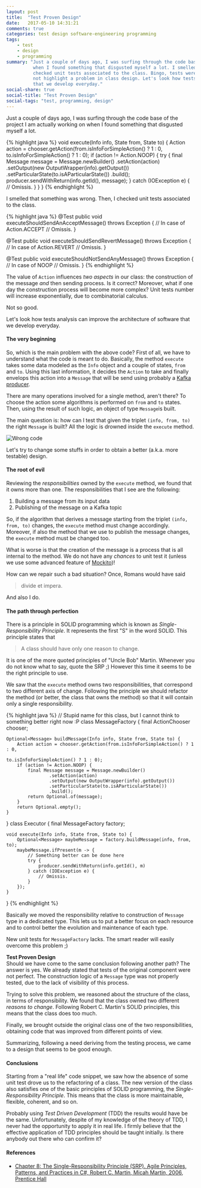 ```yaml
---
layout: post
title:  "Test Proven Design"
date:   2017-05-10 14:31:21
comments: true
categories: test design software-engineering programming
tags:
    - test
    - design
    - programming
summary: "Just a couple of days ago, I was surfing through the code base of the project I am actually working on
          when I found something that disgusted myself a lot. I smelled that something was wrong. Then, I
          checked unit tests associated to the class. Bingo, tests were not complete. Tests' incompleteness did
          not highlight a problem in class design. Let's look how tests can improve the architecture of software
          that we develop everyday."
social-share: true
social-title: "Test Proven Design"
social-tags: "test, programming, design"
---
```


Just a couple of days ago, I was surfing through the code base of the project I am actually working on
when I found something that disgusted myself a lot.

{% highlight java %}
void execute(Info info, State from, State to) {
    Action action = chooser.getAction(from.isInfoForSimpleAction() ? 1 : 0,
                                      to.isInfoForSimpleAction() ? 1 : 0);
    if (action != Action.NOOP) {
        try {
            final Message message = Message.newBuilder()
                    .setAction(action)
                    .setOutput(new OutputWrapper(info).getOutput())
                    .setParticularState(to.isAParticularState())
                    .build();
            producer.sendWithReturn(info.getId(), message);
        } catch (IOException e) {
            // Omissis.
        }
    }
}
{% endhighlight %}

I smelled that something was wrong. Then, I checked unit tests associated to the class.

{% highlight java %}
@Test
public void executeShouldSendAnAcceptMessage() throws Exception {
    // In case of Action.ACCEPT
    // Omissis.
}

@Test
public void executeShouldSendRevertMessage() throws Exception {
    // In case of Action.REVERT
    // Omissis.
}

@Test
public void executeShouldNotSendAnyMessage() throws Exception {
    // In case of NOOP
    // Omissis.
}
{% endhighlight %}

The value of `Action` influences *two aspects* in our class: the construction of the message *and*
then sending process. Is it correct? Moreover, what if one day the construction process will become
more complex? Unit tests number will increase exponentially, due to combinatorial calculus.

Not so good.

Let's look how tests analysis can improve the architecture of software that we develop everyday.

#### The very beginning

So, which is the main problem with the above code? First of all, we have to understand what the
code is meant to do. Basically, the method `execute` takes some data modeled as the `Info` object
and a couple of states, `from` and `to`. Using this last information, it decides the `Action` to
take and finally envelops this action into a `Message` that will be send using probably a
[Kafka producer](https://kafka.apache.org/documentation/#producerapi).

There are many operations involved for a single method, aren't there? To choose the action some
algorithms is performed on `from` and `to` states. Then, using the result of such logic, an object
of type `Message`is built.

The main question is: how can I test that given the triplet `(info, from, to)` the right `Message`
is built? All the logic is drowned inside the `execute` method.

![Wrong code](https://i.imgflip.com/1o7wsm.jpg)

Let's try to change some stuffs in order to obtain a better (a.k.a. more testable) design.

#### The root of evil

Reviewing the *responsibilities* owned by the `execute` method, we found that it owns more than one.
The responsibilities that I see are the following:

 1. Building a message from its input data
 2. Publishing of the message on a Kafka topic

So, if the algorithm that derives a message starting from the triplet `(info, from, to)` changes,
the `execute` method must change accordingly. Moreover, if also the method that we use to
publish the message changes, the `execute` method must be changed too.

What is worse is that the creation of the message is a process that is all internal to the method.
We do not have any *chances* to unit test it (unless we use some advanced feature of
[Mockito](http://site.mockito.org/))!

How can we repair such a bad situation? Once, Romans would have said

> divide et impera.

And also I do.

#### The path through perfection

There is a principle in SOLID programming which is known as *Single-Responsibility Principle*. It
represents the first "S" in the word SOLID. This principle states that

> A class should have only one reason to change.

It is one of the more quoted principles of "Uncle Bob" Martin. Whenever you do not know what to say,
quote the SRP ;) However this time it seems to be the right principle to use.

We saw that the `execute` method owns two responsibilities, that correspond to two different axis of
change. Following the principle we should refactor the method (or better, the class that owns the method)
so that it will contain only a single responsibility.

{% highlight java %}
// Stupid name for this class, but I cannot think to something better right now :P
class MessageFactory {
    final ActionChooser chooser;

    Optional<Message> buildMessage(Info info, State from, State to) {
        Action action = chooser.getAction(from.isInfoForSimpleAction() ? 1 : 0,
                                                  to.isInfoForSimpleAction() ? 1 : 0);
        if (action != Action.NOOP) {
            final Message message = Message.newBuilder()
                    .setAction(action)
                    .setOutput(new OutputWrapper(info).getOutput())
                    .setParticularState(to.isAParticularState())
                    .build();
            return Optional.of(message);
        }
        return Optional.empty();
    }
}
class Executor {
    final MessageFactory factory;

    void execute(Info info, State from, State to) {
        Optional<Message> maybeMessage = factory.buildMessage(info, from, to);
        maybeMessage.ifPresent(m -> {
            // Something better can be done here
            try {
                producer.sendWithReturn(info.getId(), m)
            } catch (IOException e) {
                // Omissis.
            }
        });
    }
}
{% endhighlight %}

Basically we moved the responsibility relative to construction of `Message` type in a dedicated type. This
lets us to put a better focus on each resource and to control better the evolution and maintenance of each
type.

New unit tests for `MessageFactory` lacks. The smart reader will easily overcome this problem ;)

**Test Proven Design**<br />
Should we have come to the same conclusion following another path? The answer is yes. We already stated
that tests of the original component were not perfect. The construction logic of a `Message` type was
not properly tested, due to the lack of visibility of this process.

Trying to solve this problem, we reasoned about the structure of the class, in terms of responsibility.
We found that the class owned two different *reasons to change*. Following Robert C. Martin's SOLID
principles, this means that the class does too much.

Finally, we brought outside the original class one of the two responsibilities, obtaining code that was
improved from different points of view.

Summarizing, following a need deriving from the testing process, we came to a design that seems to be
good enough.

#### Conclusions
Starting from a "real life" code snippet, we saw how the absence of some unit test drove us to the
refactoring of a class. The new version of the class also satisfies one of the basic principles of SOLID programming,
the *Single-Responsibility Principle*. This means that the class is more maintainable, flexible, coherent,
and so on.

Probably using *Test Driven Development* (TDD) the results would have be the same. Unfortunately, despite of my
knowledge of the theory of TDD, I never had the opportunity to apply it in real life. I firmly believe that
the effective application of TDD principles should be taught initially. Is there anybody out there who can
confirm it?

#### References

 - [Chapter 8: The Single-Responsibility Principle (SRP). Agile Principles, Patterns, and Practices in C#,
 Robert C. Martin, Micah Martin, 2006, Prentice Hall](https://www.amazon.it/Agile-Principles-Patterns-Practices-C/dp/0131857258)

